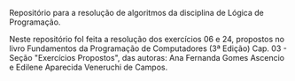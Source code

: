 Repositório para a resolução de algoritmos da disciplina de Lógica de Programação.

Neste repositório foI feita a resolução dos exercícios 06 e 24, propostos no livro Fundamentos da Programação de Computadores (3ª Edição) Cap. 03 - Seção "Exercícios Propostos", das autoras: Ana Fernanda Gomes Ascencio e Edilene Aparecida Veneruchi de Campos.
